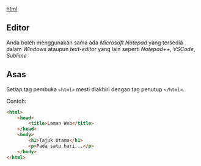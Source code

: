 [html](../html)


## Editor
Anda boleh menggunakan sama ada *Microsoft Notepad* yang tersedia dalam *Windows* ataupun *text-editor* yang lain seperti *Notepad++*, *VSCode*, *Sublime*


## Asas

Setiap tag pembuka `<html>` mesti diakhiri dengan tag penutup `</html>`. 

Contoh:
```html
<html>
    <head>
        <title>Laman Web</title>
    </head>
    <body>
        <h1>Tajuk Utama</h1>
        <p>Pada satu hari...</p>
    </body>
</html>
```
